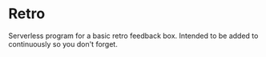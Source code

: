 # Retro

Serverless program for a basic retro feedback box. Intended to be added to continuously so you don't forget.
